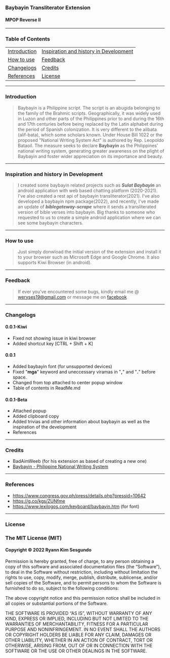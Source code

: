 ### Baybayin Transliterator Extension
#### MPOP Reverse II
---
### Table of Contents
| | |
|---|---|
| [Introduction](#introduction) | [Inspiration and history in Development](#inspiration-and-history-in-development) |
| [How to use](#how-to-use) | [Feedback](#feedback) |
| [Changelogs](#changelogs) | [Credits](#credits) |
| [References](#references) | [License](#license)

---
### Introduction
> Baybayin is a Philippine script. The script is an abugida belonging to the family of the Brahmic scripts. Geographically, it was widely used in Luzon and other parts of the Philippines prior to and during the 16th and 17th centuries before being replaced by the Latin alphabet during the period of Spanish colonization. It is very different to the alibata (alif-bata), which some scholars known. Under House Bill 1022 or the proposed "National Writing System Act" is authored by Rep. Leopoldo Bataoil. The measure seeks to declare **Baybayin** as the Philippines’ national writing system, generating greater awareness on the plight of Baybayin and foster wider appreciation on its importance and beauty.

---
### Inspiration and history in Development
> I created some baybayin related projects such as ***Sulat Baybayin*** an android application with web based chatting platform (2020-2021). I've also created a rest api of baybayin transliterator(2021). I've also developed a baybayin npm package(2022), and recently, I've made an update of ***biblegateway-scrape*** where it sends a transliterated version of bible verses into baybayin. Big thanks to someone who requested to us to create a simple android application where we can see some baybayin characters.

---
### How to use
> Just simply donwload the initial version of the extension and install it to your browser such as Microsoft Edge and Google Chrome. It also supports Kiwi Browser (in android).

---
### Feedback
> If ever you've encountered some bugs, kindly email me @ weryses19@gmail.com or message me on [facebook](https://facebook.com/MPOP.ph)

---
### Changelogs

#### 0.0.1-Kiwi
* Fixed not showing issue in kiwi browser
* Added shortcut key [CTRL + Shift + K]

#### 0.0.1
* Added baybayin font (for unsupported devices)
* Fixed "**mga**" keyword and uneccessary viramas in "**,**" and "**.**" before space.
* Changed from top attached to center popup window
* Table of contents in ReadMe.md

#### 0.0.1-Beta
* Attached popup
* Added clipboard copy
* Added trivias and other information about baybayin as well as the inspiration of the development
* References

---
### Credits
* BadAimWeeb (for his extension as based of creating a new one)
* [Baybayin - Philippine National Writing System](https://www.facebook.com/groups/Baybayin.PhilippineNationalWritingSystem/)

---
### References
* https://www.congress.gov.ph/press/details.php?pressid=10642
* https://g.co/kgs/ZUNfme
* https://www.lexilogos.com/keyboard/baybayin.htm (for font)

---
### License
### The MIT License (MIT)
#### Copyright © 2022 Ryann Kim Sesgundo

Permission is hereby granted, free of charge, to any person obtaining a copy of this software and associated documentation files (the “Software”), to deal in the Software without restriction, including without limitation the rights to use, copy, modify, merge, publish, distribute, sublicense, and/or sell copies of the Software, and to permit persons to whom the Software is furnished to do so, subject to the following conditions:

The above copyright notice and this permission notice shall be included in all copies or substantial portions of the Software.

THE SOFTWARE IS PROVIDED “AS IS”, WITHOUT WARRANTY OF ANY KIND, EXPRESS OR IMPLIED, INCLUDING BUT NOT LIMITED TO THE WARRANTIES OF MERCHANTABILITY, FITNESS FOR A PARTICULAR PURPOSE AND NONINFRINGEMENT. IN NO EVENT SHALL THE AUTHORS OR COPYRIGHT HOLDERS BE LIABLE FOR ANY CLAIM, DAMAGES OR OTHER LIABILITY, WHETHER IN AN ACTION OF CONTRACT, TORT OR OTHERWISE, ARISING FROM, OUT OF OR IN CONNECTION WITH THE SOFTWARE OR THE USE OR OTHER DEALINGS IN THE SOFTWARE.